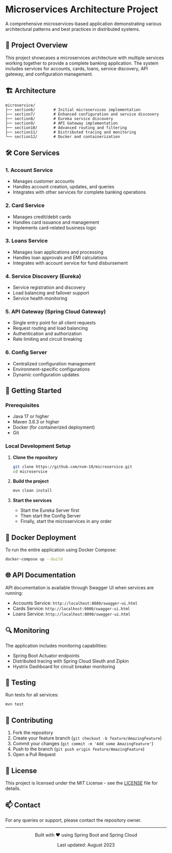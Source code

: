 # Microservices Architecture Project

A comprehensive microservices-based application demonstrating various architectural patterns and best practices in distributed systems.

## 🚀 Project Overview

This project showcases a microservices architecture with multiple services working together to provide a complete banking application. The system includes services for accounts, cards, loans, service discovery, API gateway, and configuration management.

## 🏗️ Architecture

```
microservice/
├── section6/        # Initial microservices implementation
├── section7/        # Enhanced configuration and service discovery
├── section8/        # Eureka service discovery
├── section9/        # API Gateway implementation
├── section10/       # Advanced routing and filtering
├── section11/       # Distributed tracing and monitoring
└── section12/       # Docker and containerization
```

## 🛠️ Core Services

### 1. Account Service
- Manages customer accounts
- Handles account creation, updates, and queries
- Integrates with other services for complete banking operations

### 2. Card Service
- Manages credit/debit cards
- Handles card issuance and management
- Implements card-related business logic

### 3. Loans Service
- Manages loan applications and processing
- Handles loan approvals and EMI calculations
- Integrates with account service for fund disbursement

### 4. Service Discovery (Eureka)
- Service registration and discovery
- Load balancing and failover support
- Service health monitoring

### 5. API Gateway (Spring Cloud Gateway)
- Single entry point for all client requests
- Request routing and load balancing
- Authentication and authorization
- Rate limiting and circuit breaking

### 6. Config Server
- Centralized configuration management
- Environment-specific configurations
- Dynamic configuration updates

## 🚀 Getting Started

### Prerequisites

- Java 17 or higher
- Maven 3.6.3 or higher
- Docker (for containerized deployment)
- Git

### Local Development Setup

1. **Clone the repository**
   ```bash
   git clone https://github.com/nvm-10/microservice.git
   cd microservice
   ```

2. **Build the project**
   ```bash
   mvn clean install
   ```

3. **Start the services**
   - Start the Eureka Server first
   - Then start the Config Server
   - Finally, start the microservices in any order

## 🐳 Docker Deployment

To run the entire application using Docker Compose:

```bash
docker-compose up --build
```

## 🌐 API Documentation

API documentation is available through Swagger UI when services are running:
- Accounts Service: `http://localhost:8080/swagger-ui.html`
- Cards Service: `http://localhost:9000/swagger-ui.html`
- Loans Service: `http://localhost:8090/swagger-ui.html`

## 🔍 Monitoring

The application includes monitoring capabilities:
- Spring Boot Actuator endpoints
- Distributed tracing with Spring Cloud Sleuth and Zipkin
- Hystrix Dashboard for circuit breaker monitoring

## 🧪 Testing

Run tests for all services:
```bash
mvn test
```

## 🤝 Contributing

1. Fork the repository
2. Create your feature branch (`git checkout -b feature/AmazingFeature`)
3. Commit your changes (`git commit -m 'Add some AmazingFeature'`)
4. Push to the branch (`git push origin feature/AmazingFeature`)
5. Open a Pull Request

## 📝 License

This project is licensed under the MIT License - see the [LICENSE](LICENSE) file for details.

## 📫 Contact

For any queries or support, please contact the repository owner.

---

<div align="center">
  <p>Built with ❤️ using Spring Boot and Spring Cloud</p>
  <p>Last updated: August 2023</p>
</div>
